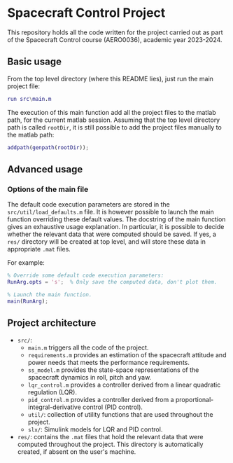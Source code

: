 # Spacecraft Control Project

This repository holds all the code written for the project carried out as part
of the Spacecraft Control course (AERO0036), academic year 2023-2024.

## Basic usage

From the top level directory (where this README lies), just run the main project
file:
```matlab
run src\main.m
```
The execution of this main function add all the project files to the matlab
path, for the current matlab session. Assuming that the top level directory path
is called `rootDir`, it is still possible to add the project files manually to
the matlab path:
```matlab
addpath(genpath(rootDir));
```

## Advanced usage

### Options of the main file

The default code execution parameters are stored in the
`src/util/load_defaults.m` file.
It is however possible to launch the main function overriding these default
values.
The docstring of the main function gives an exhaustive usage explanation.
In particular, it is possible to decide whether the relevant data that were
computed should be saved. If yes, a `res/` directory will be created at top
level, and will store these data in appropriate `.mat` files.

For example:
```matlab
% Override some default code execution parameters:
RunArg.opts = 's';  % Only save the computed data, don't plot them.

% Launch the main function.
main(RunArg);
```

## Project architecture

- `src/`:
  - `main.m` triggers all the code of the project.
  - `requirements.m` provides an estimation of the spacecraft attitude and power
    needs that meets the performance requirements.
  - `ss_model.m` provides the state-space representations of the spacecraft
    dynamics in roll, pitch and yaw.
  - `lqr_control.m` provides a controller derived from a linear quadratic
    regulation (LQR).
  - `pid_control.m` provides a controller derived from a
    proportional-integral-derivative control (PID control).
  - `util/`: collection of utility functions that are used throughout the
    project.
  - `slx/`: Simulink models for LQR and PID control.
- `res/`: contains the `.mat` files that hold the relevant data that were
  computed throughout the project. This directory is automatically created, if
  absent on the user's machine.

